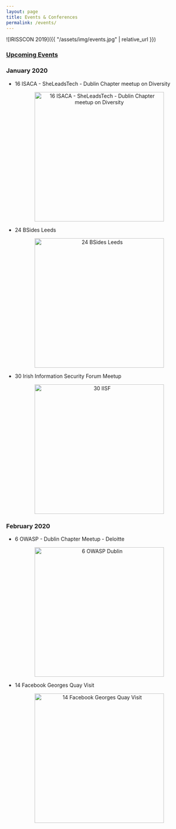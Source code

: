 ```yaml
---
layout: page
title: Events & Conferences
permalink: /events/
---
```


![IRISSCON 2019]({{ "/assets/img/events.jpg" | relative_url }})

### [Upcoming Events](https://heff.ie/upcoming/)

### January 2020

- 16 ISACA - SheLeadsTech - Dublin Chapter meetup on Diversity <br />
<p align="center">
  <img src="{{"/assets/img/isaca.jpg" | relative_url }}" alt="16 ISACA - SheLeadsTech - Dublin Chapter meetup on Diversity" width="350" />
</p>

- 24 BSides Leeds <br />
<p align="center">
  <img src="{{"/assets/img/BSides Leeds.jpg" | relative_url }}" alt="24 BSides Leeds" width="350" />
</p>

- 30 Irish Information Security Forum Meetup <br />
<p align="center">
  <img src="{{"/assets/img/iisf.jpg" | relative_url }}" alt="30 IISF" width="350" />
</p>

### February 2020

- 6 OWASP - Dublin Chapter Meetup - Deloitte <br />
<p align="center">
  <img src="{{"/assets/img/owasp0.jpg" | relative_url }}" alt="6 OWASP Dublin" width="350" />
</p>

- 14 Facebook Georges Quay Visit <br />
<p align="center">
  <img src="{{"/assets/img/facebook.jpg" | relative_url }}" alt="14 Facebook Georges Quay Visit" width="350" />
</p>
